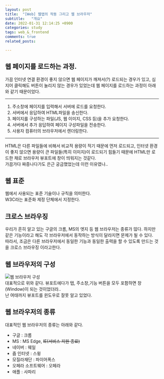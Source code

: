 ```yaml
---
layout: post
title:  "[Web] 웹앱의 작동 그리고 웹 브라우저"
subtitle:   "개요"
date: 2022-01-31 12:14:25 +0900
categories: study
tags: web_&_frontend
comments: true
related_posts:

---
```


## 웹 페이지를 로드하는 과정.<br/>

가끔 인터넷 연결 환경이 좋지 않으면 웹 페이지가 깨져서(?) 로드되는 경우가 있고, 심지어 클릭해도 버튼이 눌리지 않는 경우가 있었는데 웹 페이지를 로드하는 과정이 아래와 같기 때문이었다.<br/>

---
1. 주소창에 페이지를 입력해서 서버에 로드를 요청한다.<br/>
2. 서버에서 응답하여 HTML파일을 송신한다.<br/>
3. 페이지를 구성하는 파일(JS, 웹 이미지, CSS 등)을 추가 요청한다.<br/>
4. 서버에서 추가 응답하여 페이지 구성파일을 전송한다.<br/>
5. 사용자 컴퓨터의 브라우저에서 렌더링한다.<br/>
---


HTML은 다른 파일들에 비해서 비교적 용량이 적기 때문에 먼저 로드되고, 인터넷 환경이 좋지 않으면 용량이 큰 파일들(특히 이미지)이 로드되기 힘들기 때문에 HTML만 로드한 채로 브라우저 뷰포트에 창이 띄워지는 것같다.<br/>
가끔가다 짜증나다가도 은근 궁금했었는데 이런 이유였나..<br/>

## 웹 표준<br/>

웹에서 사용되는 표준 기술이나 규칙을 의미한다.<br/>
W3C라는 표준화 제정 단체에서 지정한다.<br/>

## 크로스 브라우징<br/>

우리가 흔히 알고 있는 구글의 크롬, MS의 엣지 등 웹 브라우저는 종류가 많다. 하지만 같은 기능이라고 해도 각 브라우저에서 동작하는 방식이 달라지면 문제가 될 수 있다.<br/>
따라서, 조금은 다른 브라우저에서 동일한 기능과 동일한 출력을 할 수 있도록 만드는 것을 크로스 브라우징 이라고한다.<br/>

## 웹 브라우저의 구성<br/>

![웹 브라우저 구성](https://github.com/wookikim95/wookikim95.github.io/blob/main/assets/img/study/web_and_frontend/2022-01-31_5.jpg?raw=true)
<br/>
대표적으로 위와 같다. 뷰포트에다가 탭, 주소창,기능 버튼을 모두 포함하면 창(Window)이 되는 것이었더라..<br/>
난 여태까지 뷰포트를 윈도우로 잘못 알고 있었다.<br/>

## 웹 브라우저의 종류<br/>

대표적인 웹 브라우저의 종류는 아래와 같다.<br/>

- 구글 : 크롬
- MS : MS Edge, ~~IE(서비스 지원 종료)~~
- 네이버 : 웨일
- 줌 인터넷 : 스윙
- 모질라재단 : 파이어폭스
- 오페라 소프트웨어 : 오페라
- 애플 : 사파리

